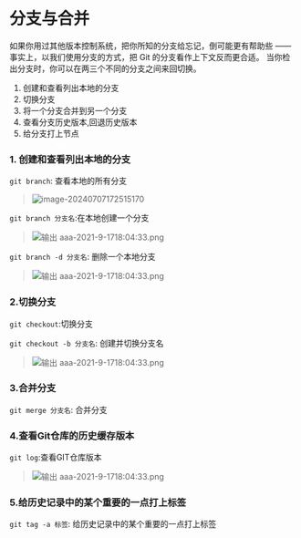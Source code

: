 # 分支与合并

如果你用过其他版本控制系统，把你所知的分支给忘记，倒可能更有帮助些 —— 事实上，以我们使用分支的方式，把 Git 的分支看作上下文反而更合适。 当你检出分支时，你可以在两三个不同的分支之间来回切换。

1. 创建和查看列出本地的分支
2. 切换分支
3. 将一个分支合并到另一个分支
4. 查看分支历史版本,回退历史版本
5. 给分支打上节点

### 1. 创建和查看列出本地的分支

`git branch`: 查看本地的所有分支

>![image-20240707172515170](C:\Users\20712\AppData\Roaming\Typora\typora-user-images\image-20240707172515170.png)

`git branch 分支名`:在本地创建一个分支

> ![ 输出 aaa-2021-9-1718:04:33.png](https://gitee.com/lianzengqian/picture/raw/master/%20%E6%A0%BC%E5%BC%8F%201720344336214-2024-7-717:25:36.png%20/%20%E8%BE%93%E5%87%BA%20aaa-2021-9-1718:04:33.png)

`git branch -d 分支名`: 删除一个本地分支

> ![ 输出 aaa-2021-9-1718:04:33.png](https://gitee.com/lianzengqian/picture/raw/master/%20%E6%A0%BC%E5%BC%8F%201720344426853-2024-7-717:27:06.png%20/%20%E8%BE%93%E5%87%BA%20aaa-2021-9-1718:04:33.png)

### 2.切换分支

`git checkout`:切换分支

`git checkout -b 分支名`: 创建并切换分支名

> ![ 输出 aaa-2021-9-1718:04:33.png](https://gitee.com/lianzengqian/picture/raw/master/%20%E6%A0%BC%E5%BC%8F%201720344577729-2024-7-717:29:37.png%20/%20%E8%BE%93%E5%87%BA%20aaa-2021-9-1718:04:33.png)

### 3.合并分支

`git merge 分支名`: 合并分支

### 4.查看Git仓库的历史缓存版本

`git log`:查看GIT仓库版本

> ![ 输出 aaa-2021-9-1718:04:33.png](https://gitee.com/lianzengqian/picture/raw/master/%20%E6%A0%BC%E5%BC%8F%201720349374535-2024-7-718:49:34.png%20/%20%E8%BE%93%E5%87%BA%20aaa-2021-9-1718:04:33.png)

### 5.给历史记录中的某个重要的一点打上标签

`git tag -a 标签`: 给历史记录中的某个重要的一点打上标签
